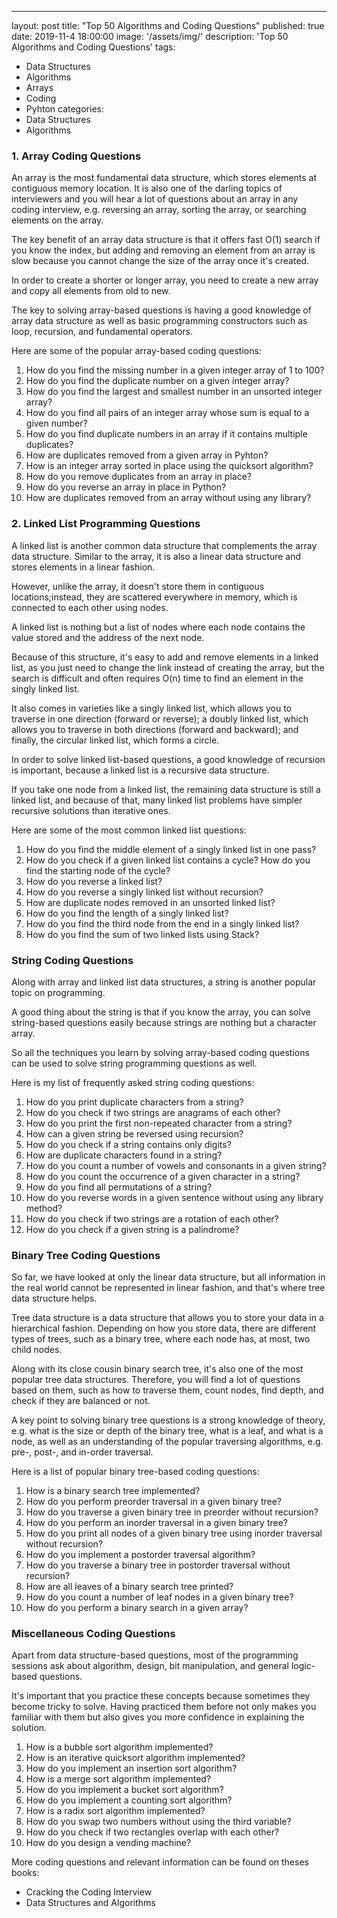 ---
layout: post
title: "Top 50 Algorithms and Coding Questions"
published: true
date: 2019-11-4 18:00:00
image: '/assets/img/'
description: 'Top 50 Algorithms  and Coding Questions'
tags:  
- Data Structures
- Algorithms
- Arrays
- Coding
- Pyhton
categories:
- Data Structures
- Algorithms

### 1. Array Coding Questions

An array is the most fundamental data structure, which stores elements at contiguous memory location. It is also one of the darling topics of interviewers and you will hear a lot of questions about an array in any coding interview, e.g. reversing an array, sorting the array, or searching elements on the array.

The key benefit of an array data structure is that it offers fast O(1) search if you know the index, but adding and removing an element from an array is slow because you cannot change the size of the array once it's created.

In order to create a shorter or longer array, you need to create a new array and copy all elements from old to new.

The key to solving array-based questions is having a good knowledge of array data structure as well as basic programming constructors such as loop, recursion, and fundamental operators.

Here are some of the popular array-based coding questions:

1. How do you find the missing number in a given integer array of 1 to 100? 
2. How do you find the duplicate number on a given integer array?
3. How do you find the largest and smallest number in an unsorted integer array?
4. How do you find all pairs of an integer array whose sum is equal to a given number?
5. How do you find duplicate numbers in an array if it contains multiple duplicates?
6. How are duplicates removed from a given array in Pyhton? 
7. How is an integer array sorted in place using the quicksort algorithm? 
8. How do you remove duplicates from an array in place? 
9. How do you reverse an array in place in Python? 
10. How are duplicates removed from an array without using any library? 

### 2. Linked List Programming Questions

A linked list is another common data structure that complements the array data structure. Similar to the array, it is also a linear data structure and stores elements in a linear fashion.

However, unlike the array, it doesn't store them in contiguous locations;instead, they are scattered everywhere in memory, which is connected to each other using nodes.

A linked list is nothing but a list of nodes where each node contains the value stored and the address of the next node.

Because of this structure, it's easy to add and remove elements in a linked list, as you just need to change the link instead of creating the array, but the search is difficult and often requires O(n) time to find an element in the singly linked list.

It also comes in varieties like a singly linked list, which allows you to traverse in one direction (forward or reverse); a doubly linked list, which allows you to traverse in both directions (forward and backward); and finally, the circular linked list, which forms a circle.

In order to solve linked list-based questions, a good knowledge of recursion is important, because a linked list is a recursive data structure.

If you take one node from a linked list, the remaining data structure is still a linked list, and because of that, many linked list problems have simpler recursive solutions than iterative ones.

Here are some of the most common linked list questions:

1. How do you find the middle element of a singly linked list in one pass? 
2. How do you check if a given linked list contains a cycle? How do you find the starting node of the cycle?
3. How do you reverse a linked list? 
4. How do you reverse a singly linked list without recursion? 
5. How are duplicate nodes removed in an unsorted linked list? 
6. How do you find the length of a singly linked list? 
7. How do you find the third node from the end in a singly linked list? 
8. How do you find the sum of two linked lists using Stack?

### String Coding Questions

Along with array and linked list data structures, a string is another popular topic on programming.

A good thing about the string is that if you know the array, you can solve string-based questions easily because strings are nothing but a character array.

So all the techniques you learn by solving array-based coding questions can be used to solve string programming questions as well.

Here is my list of frequently asked string coding questions:

1. How do you print duplicate characters from a string? 
2. How do you check if two strings are anagrams of each other? 
3. How do you print the first non-repeated character from a string? 
4. How can a given string be reversed using recursion? 
5. How do you check if a string contains only digits?
6. How are duplicate characters found in a string? 
7. How do you count a number of vowels and consonants in a given string?
8. How do you count the occurrence of a given character in a string? 
9. How do you find all permutations of a string? 
10. How do you reverse words in a given sentence without using any library method?
11. How do you check if two strings are a rotation of each other? 
12. How do you check if a given string is a palindrome? 

### Binary Tree Coding Questions

So far, we have looked at only the linear data structure, but all information in the real world cannot be represented in linear fashion, and that's where tree data structure helps.

Tree data structure is a data structure that allows you to store your data in a hierarchical fashion. Depending on how you store data, there are different types of trees, such as a binary tree, where each node has, at most, two child nodes.

Along with its close cousin binary search tree, it's also one of the most popular tree data structures. Therefore, you will find a lot of questions based on them, such as how to traverse them, count nodes, find depth, and check if they are balanced or not.

A key point to solving binary tree questions is a strong knowledge of theory, e.g. what is the size or depth of the binary tree, what is a leaf, and what is a node, as well as an understanding of the popular traversing algorithms, e.g. pre-, post-, and in-order traversal.

Here is a list of popular binary tree-based coding questions:

1. How is a binary search tree implemented? 
2. How do you perform preorder traversal in a given binary tree?
3. How do you traverse a given binary tree in preorder without recursion?
4. How do you perform an inorder traversal in a given binary tree?
5. How do you print all nodes of a given binary tree using inorder traversal without recursion?
6. How do you implement a postorder traversal algorithm? 
7. How do you traverse a binary tree in postorder traversal without recursion?
8. How are all leaves of a binary search tree printed?
9. How do you count a number of leaf nodes in a given binary tree?
10. How do you perform a binary search in a given array?

### Miscellaneous Coding Questions

Apart from data structure-based questions, most of the programming sessions ask about algorithm, design, bit manipulation, and general logic-based questions.

It's important that you practice these concepts because sometimes they become tricky to solve. Having practiced them before not only makes you familiar with them but also gives you more confidence in explaining the solution.

1. How is a bubble sort algorithm implemented? 
2. How is an iterative quicksort algorithm implemented?
3. How do you implement an insertion sort algorithm? 
4. How is a merge sort algorithm implemented? 
5. How do you implement a bucket sort algorithm?
6. How do you implement a counting sort algorithm?
7. How is a radix sort algorithm implemented?
8. How do you swap two numbers without using the third variable?
9. How do you check if two rectangles overlap with each other? 
10. How do you design a vending machine? 

More coding questions and relevant information can be found on theses books:

- Cracking the Coding Interview
- Data Structures and Algorithms
